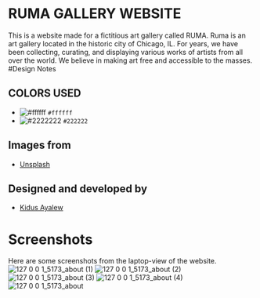 # RUMA GALLERY WEBSITE
This is a website made for a fictitious art gallery called RUMA. Ruma is an art gallery located in the historic city of Chicago, IL. For years, we have been collecting, curating, and displaying various works of artists from all over the world. We believe in making art free and accessible to the masses.
#Design Notes
## COLORS USED

- ![#ffffff](https://placehold.co/15x15/ffffff/ffffff.png) `#ffffff`
- ![#2222222](https://placehold.co/15x15/222222/222222.png) `#222222`
## Images from 
- [Unsplash](https://unsplash.com)
## Designed and developed by 
- [Kidus Ayalew](https://github.com/kidusfmariam/)

# Screenshots
Here are some screenshots from the laptop-view of the website.
![127 0 0 1_5173_about (1)](https://user-images.githubusercontent.com/99491498/209361481-46280566-3ad7-48f6-a3d0-f7cc724e0e1b.png)
![127 0 0 1_5173_about (2)](https://user-images.githubusercontent.com/99491498/209361494-725dbc77-2aff-40d5-9d0b-b104890b6003.png)
![127 0 0 1_5173_about (3)](https://user-images.githubusercontent.com/99491498/209361546-23dba651-6ec7-4aa3-a522-22a1a0ccb3f3.png)
![127 0 0 1_5173_about (4)](https://user-images.githubusercontent.com/99491498/209361606-50726a47-c6ab-4095-96c4-95566b59cbb1.png)
![127 0 0 1_5173_about](https://user-images.githubusercontent.com/99491498/209361613-e3127d8c-af86-402b-a798-8d4111c95110.png)
